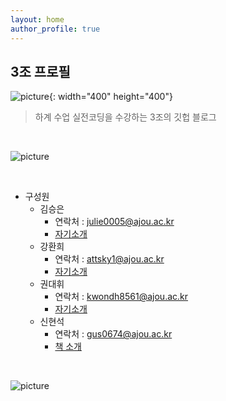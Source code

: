 ```yaml
---
layout: home
author_profile: true
---
```



## 3조 프로필
![picture](https://icons-for-free.com/iconfiles/png/512/coding+html+programming+web+icon-1320184881567336963.png){: width="400" height="400"}  

>  하계 수업 실전코딩을 수강하는 3조의 깃헙 블로그  

<br/>

![picture](https://cdn4.iconfinder.com/data/icons/development-37/200/Team-coding-2-4096.png)  

<br/>

* 구성원
  * 김승은
    * 연락처 : julie0005@ajou.ac.kr
    * [자기소개](https://julie0005.github.io/group3_blog/hello/)
  * 강환희
    * 연락처 : attsky1@ajou.ac.kr
    * [자기소개](https://julie0005.github.io/group3_blog/hello2/)
  * 권대휘
    * 연락처 : kwondh8561@ajou.ac.kr
    * [자기소개](https://julie0005.github.io/group3_blog/hello3/)
  * 신현석
    * 연락처 : gus0674@ajou.ac.kr
    * [책 소개](https://julie0005.github.io/group3_blog/hello4/)  

<br/>

![picture](https://data.1freewallpapers.com/detail/code-programming-text-strings-multicolored.jpg)


